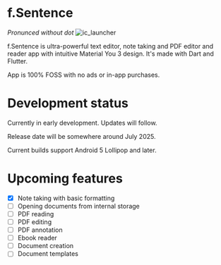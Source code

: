 # f.Sentence
*Pronunced without dot*
![ic_launcher](https://github.com/user-attachments/assets/094cf8ce-40c3-4105-9948-02e25955561a)

f.Sentence is ultra-powerful text editor, note taking and PDF editor and reader app with intuitive Material You 3 design. It's made with Dart and Flutter. 

App is 100% FOSS with no ads or in-app purchases.

# Development status

Currently in early development. Updates will follow. 

Release date will be somewhere around July 2025.

Current builds support Android 5 Lollipop and later.

# Upcoming features

- [X] Note taking with basic formatting
- [ ] Opening documents from internal storage
- [ ] PDF reading
- [ ] PDF editing
- [ ] PDF annotation
- [ ] Ebook reader
- [ ] Document creation
- [ ] Document templates
